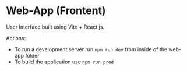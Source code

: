 # Web-App (Frontent)

User Interface built using Vite + React.js.

Actions:
 - To run a development server run `npm run dev` from inside of the web-app folder
 - To build the application use `npm run prod`